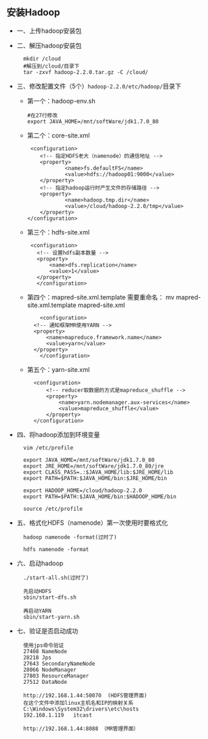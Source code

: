## 安装Hadoop
* 一、上传hadoop安装包
	
* 二、解压hadoop安装包

		mkdir /cloud
		#解压到/cloud/目录下
		tar -zxvf hadoop-2.2.0.tar.gz -C /cloud/
		
* 三、修改配置文件（5个）`hadoop-2.2.0/etc/hadoop/`目录下
   * 第一个：hadoop-env.sh
      
        ````
		#在27行修改
		export JAVA_HOME=/mnt/softWare/jdk1.7.0_80
        ````

   * 第二个：core-site.xml
    
        ````
         <configuration>
			<!-- 指定HDFS老大（namenode）的通信地址 -->
			<property>
					<name>fs.defaultFS</name>
					<value>hdfs://hadoop01:9000</value>
			</property>
			<!-- 指定hadoop运行时产生文件的存储路径 -->
			<property>
					<name>hadoop.tmp.dir</name>
					<value>/cloud/hadoop-2.2.0/tmp</value>
			</property>
		</configuration>

        ````
   
   * 第三个：hdfs-site.xml
  
          <configuration>
			<!-- 设置hdfs副本数量 -->
			<property>
			    <name>dfs.replication</name>
			    <value>1</value>
			</property>
            </configuration>
		
	* 第四个：mapred-site.xml.template 需要重命名： mv mapred-site.xml.template mapred-site.xml
  
		      <configuration>
			<!-- 通知框架MR使用YARN -->
			<property>
			    <name>mapreduce.framework.name</name>
			    <value>yarn</value>
			</property>
		      </configuration>
		
	* 第五个：yarn-site.xml
	
			<configuration>
				<!-- reducer取数据的方式是mapreduce_shuffle -->
				<property>
					<name>yarn.nodemanager.aux-services</name>
					<value>mapreduce_shuffle</value>
				</property>
			</configuration>
	
* 四、将hadoop添加到环境变量

		vim /etc/profile
		
		export JAVA_HOME=/mnt/softWare/jdk1.7.0_80
		export JRE_HOME=/mnt/softWare/jdk1.7.0_80/jre
		export CLASS_PASS=.:$JAVA_HOME/lib:$JRE_HOME/lib
		export PATH=$PATH:$JAVA_HOME/bin:$JRE_HOME/bin

		export HADOOP_HOME=/cloud/hadoop-2.2.0
		export PATH=$PATH:$JAVA_HOME/bin:$HADOOP_HOME/bin
	
		source /etc/profile
    
* 五、格式化HDFS（namenode）第一次使用时要格式化
  
		hadoop namenode -format(过时了)
		
		hdfs namenode -format
		
* 六、启动hadoop
		
		./start-all.sh(过时了)
		
		先启动HDFS
		sbin/start-dfs.sh
		
		再启动YARN
		sbin/start-yarn.sh
		
* 七、验证是否启动成功

		使用jps命令验证
		27408 NameNode
		28218 Jps
		27643 SecondaryNameNode
		28066 NodeManager
		27803 ResourceManager
		27512 DataNode
	
		http://192.168.1.44:50070  (HDFS管理界面)
		在这个文件中添加linux主机名和IP的映射关系
		C:\Windows\System32\drivers\etc\hosts
		192.168.1.119	itcast
		
		http://192.168.1.44:8088 （MR管理界面）
